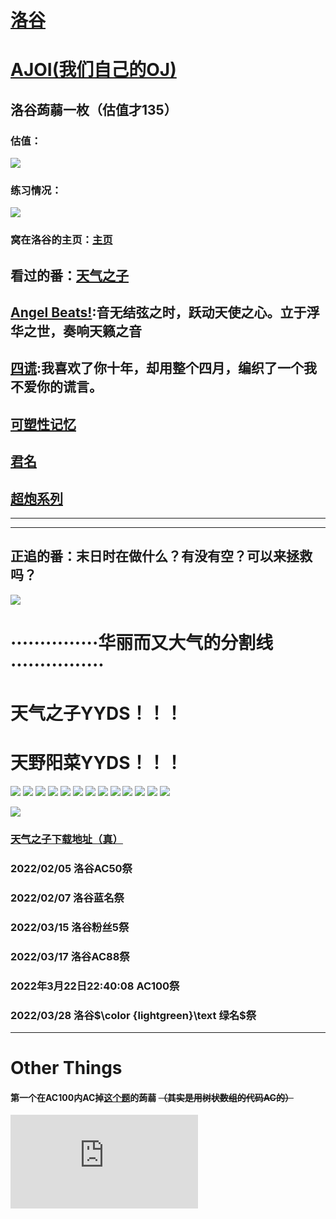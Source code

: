 # [洛谷](www.luogu.com.cn)

# [AJOI(我们自己的OJ)](http://47.103.34.21:8888/)

## 洛谷蒟蒻一枚（估值才135）
### 估值：
![](https://luogu.wao3.cn/api/guzhi?id=631713&scores=100,31,0,4,0)

### 练习情况：
![](https://statcard.vercel.app/api?id=631713)

### 窝在洛谷的主页：[主页](https://www.luogu.com.cn/user/631713)




## 看过的番：[天气之子](https://www.bilibili.com/bangumi/play/ss33343?theme=movie&spm_id_from=333.337.0.0)

## [Angel Beats!](https://www.bilibili.com/bangumi/play/ss959/?from=search&seid=571352715164019495&spm_id_from=333.337.0.0):音无结弦之时，跃动天使之心。立于浮华之世，奏响天籁之音

## [四谎](https://www.bilibili.com/bangumi/play/ss1699?spm_id_from=333.999.0.0):我喜欢了你十年，却用整个四月，编织了一个我不爱你的谎言。

## [可塑性记忆](https://www.bilibili.com/bangumi/play/ss1552?spm_id_from=333.999.0.0)

## [君名](https://www.bilibili.com/bangumi/play/ss12044?theme=movie&spm_id_from=333.337.0.0)

## [超炮系列](https://www.bilibili.com/bangumi/play/ss425?spm_id_from=333.337.0.0)



------------


------------




## 正追的番：末日时在做什么？有没有空？可以来拯救吗？

![](https://ipcounter.ihcr.top/?mode=2&mail=2877521617@qq.com&qq=2877521617&gh=%EF%BC%9F%EF%BC%9F%EF%BC%9F&lg=Amano_Hina&qq=2877521617)






# ···············华丽而又大气的分割线················


# 天气之子YYDS！！！
# 天野阳菜YYDS！！！

![](https://cdn.luogu.com.cn/upload/image_hosting/lctlqzcs.png)
![](https://cdn.luogu.com.cn/upload/image_hosting/6yxam56c.png)
![](https://cdn.luogu.com.cn/upload/image_hosting/1d7e0nwx.png)
![](https://cdn.luogu.com.cn/upload/image_hosting/mtg7vgq6.png)
![](https://cdn.luogu.com.cn/upload/image_hosting/b06l59j1.png)
![](https://cdn.luogu.com.cn/upload/image_hosting/u02kngs6.png)
![](https://cdn.luogu.com.cn/upload/image_hosting/znep4cv4.png)
![](https://cdn.luogu.com.cn/upload/image_hosting/40geohug.png)
![](https://img5.vilipix.com/picture/pages/regular/2021/07/09/14/03/78307689_p0_master1200.jpg?x-oss-process=image/resize,m_fill,w_1000)
![](https://img5.vilipix.com/picture/pages/regular/2021/05/21/21/03/77616141_p0_master1200.jpg?x-oss-process=image/resize,m_fill,w_1000)
![](https://img5.vilipix.com/picture/pages/regular/2021/06/06/11/24/76184284_p0_master1200.jpg?x-oss-process=image/resize,m_fill,w_1000)
![](https://img5.vilipix.com/picture/pages/regular/2021/07/09/14/12/76613315_p0_master1200.jpg?x-oss-process=image/resize,m_fill,w_1000)
![](https://img5.vilipix.com/picture/pages/regular/2021/04/25/18/20/75856692_p0_master1200.jpg?x-oss-process=image/resize,m_fill,w_1000)

![](bilibili:BV1CE411a74Y)

### [天气之子下载地址（真）](https://www.aliyundrive.com/s/f7embB7899W)

### 2022/02/05 洛谷AC50祭

### 2022/02/07 洛谷蓝名祭

### 2022/03/15 洛谷粉丝5祭

### 2022/03/17 洛谷AC88祭

### 2022年3月22日22:40:08  AC100祭

### 2022/03/28 洛谷$\color {lightgreen}\text 绿名$祭
------------
# Other Things

#### 第一个在AC100内AC掉[这个题](https://www.luogu.com.cn/problem/P8218)的蒟蒻 ~~（其实是用树状数组的代码AC的）~~
![](http://img.xjh.me/random_img.php?type=bg&ctype=nature&return=302)
